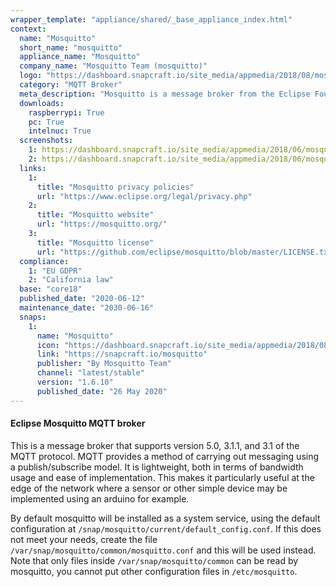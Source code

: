 ```yaml
---
wrapper_template: "appliance/shared/_base_appliance_index.html"
context:
  name: "Mosquitto"
  short_name: "mosquitto"
  appliance_name: "Mosquitto"
  company_name: "Mosquitto Team (mosquitto)"
  logo: "https://dashboard.snapcraft.io/site_media/appmedia/2018/08/mosquitto-logo-only.svg.png"
  category: "MQTT Broker"
  meta_description: "Mosquitto is a message broker from the Eclipse Foundation. MQTT provides a method of carrying out messaging using a publish/subscribe model. It is lightweight, both in terms of bandwidth usage and ease of implementation."
  downloads:
    raspberrypi: True
    pc: True
    intelnuc: True
  screenshots:
    1: https://dashboard.snapcraft.io/site_media/appmedia/2018/06/mosquitto_dbIlbAp.png
    2: https://dashboard.snapcraft.io/site_media/appmedia/2018/06/mosquitto_sub_d1aBoJH.png
  links:
    1:
      title: "Mosquitto privacy policies"
      url: "https://www.eclipse.org/legal/privacy.php"
    2:
      title: "Mosquitto website"
      url: "https://mosquitto.org/"
    3:
      title: "Mosquitto license"
      url: "https://github.com/eclipse/mosquitto/blob/master/LICENSE.txt"
  compliance:
    1: "EU GDPR"
    2: "California law"
  base: "core18"
  published_date: "2020-06-12"
  maintenance_date: "2030-06-16"
  snaps:
    1:
      name: "Mosquitto"
      icon: "https://dashboard.snapcraft.io/site_media/appmedia/2018/08/mosquitto-logo-only.svg.png"
      link: "https://snapcraft.io/mosquitto"
      publisher: "By Mosquitto Team"
      channel: "latest/stable"
      version: "1.6.10"
      published_date: "26 May 2020"
---
```

#### Eclipse Mosquitto MQTT broker

This is a message broker that supports version 5.0, 3.1.1, and 3.1 of the MQTT protocol. MQTT provides a method of carrying out messaging using a publish/subscribe model. It is lightweight, both in terms of bandwidth usage and ease of implementation. This makes it particularly useful at the edge of the network where a sensor or other simple device may be implemented using an arduino for example.

By default mosquitto will be installed as a system service, using the default configuration at `/snap/mosquitto/current/default_config.conf`. If this does not meet your needs, create the file `/var/snap/mosquitto/common/mosquitto.conf` and this will be used instead. Note that only files inside `/var/snap/mosquitto/common` can be read by mosquitto, you cannot put other configuration files in `/etc/mosquitto`.
